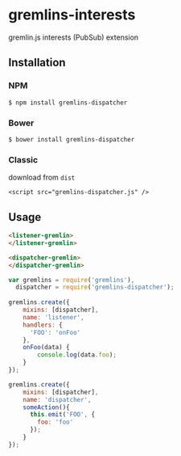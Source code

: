 # gremlins-interests

gremlin.js interests (PubSub) extension

## Installation

### NPM

    $ npm install gremlins-dispatcher
    
### Bower
    
    $ bower install gremlins-dispatcher
    
### Classic

download from `dist` 

    <script src="gremlins-dispatcher.js" />

## Usage

```html
<listener-gremlin>
</listener-gremlin>

<dispatcher-gremlin>
</dispatcher-gremlin>
```

```js
var gremlins = require('gremlins'),
  dispatcher = require('gremlins-dispatcher');
  
gremlins.create({
    mixins: [dispatcher],
    name: 'listener',
    handlers: {
      'FOO': 'onFoo'
    },
    onFoo(data) {
        console.log(data.foo);
    }
});  

gremlins.create({
    mixins: [dispatcher],
    name: 'dispatcher',
    someAction(){
      this.emit('FOO', {
        foo: 'foo'
      });
    }
});
```
